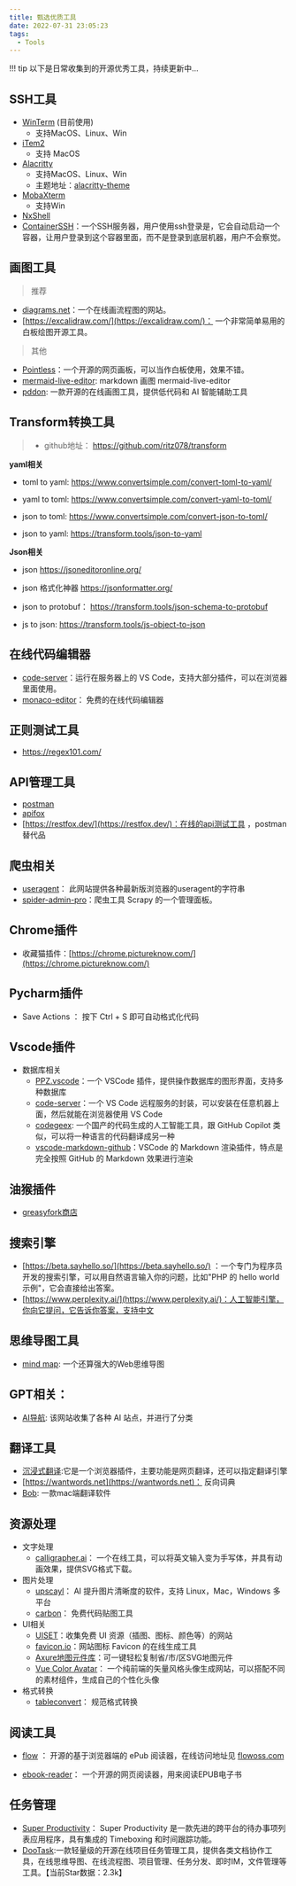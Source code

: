 ```yaml
---
title: 甄选优质工具
date: 2022-07-31 23:05:23
tags:
  - Tools
---
```


!!! tip
    以下是日常收集到的开源优秀工具，持续更新中...


## SSH工具

- [WinTerm](https://github.com/kingToolbox/WindTerm) (目前使用)
  - 支持MacOS、Linux、Win
- [iTem2](https://github.com/gnachman/iTerm2) 
  - 支持 MacOS
- [Alacritty](https://github.com/alacritty/alacritty)
  - 支持MacOS、Linux、Win
  - 主题地址：[alacritty-theme](https://github.com/eendroroy/alacritty-theme)
- [MobaXterm](https://mobaxterm.mobatek.net/) 
  - 支持Win
- [NxShell](https://github.com/nxshell)
- [ContainerSSH](https://github.com/ContainerSSH/ContainerSSH)：一个SSH服务器，用户使用ssh登录是，它会自动启动一个容器，让用户登录到这个容器里面，而不是登录到底层机器，用户不会察觉。



## 画图工具

>  推荐

- [diagrams.net](https://www.diagrams.net/)：一个在线画流程图的网站。
- [https://excalidraw.com/](https://excalidraw.com/)： 一个非常简单易用的白板绘图开源工具。

> 其他

- [Pointless](https://github.com/kkoomen/pointless)：一个开源的网页画板，可以当作白板使用，效果不错。
- [mermaid-live-editor]( https://mermaid-js.github.io/mermaid-live-editor): markdown 画图 mermaid-live-editor
- [pddon](https://pddon.com/): 一款开源的在线画图工具，提供低代码和 AI 智能辅助工具



## Transform转换工具

> - github地址： https://github.com/ritz078/transform

**yaml相关**

- toml to yaml: https://www.convertsimple.com/convert-toml-to-yaml/

- yaml to toml: https://www.convertsimple.com/convert-yaml-to-toml/

- json to toml: https://www.convertsimple.com/convert-json-to-toml/

- json to yaml: https://transform.tools/json-to-yaml

**Json相关**

- json https://jsoneditoronline.org/

- json 格式化神器 https://jsonformatter.org/

- json to protobuf： https://transform.tools/json-schema-to-protobuf
- js to json: https://transform.tools/js-object-to-json



## 在线代码编辑器

- [code-server](https://github.com/codercom/code-server)：运行在服务器上的 VS Code，支持大部分插件，可以在浏览器里面使用。
- [monaco-editor](https://github.com/Microsoft/monaco-editor)： 免费的在线代码编辑器



## 正则测试工具

- https://regex101.com/



## API管理工具

- [postman](https://www.postman.com/)
- [apifox](https://www.apifox.com/)
- [https://restfox.dev/](https://restfox.dev/)：在线的api测试工具 ，postman替代品



## 爬虫相关

- [useragent](https://www.useragents.me/)： 此网站提供各种最新版浏览器的useragent的字符串
- [spider-admin-pro](https://github.com/mouday/spider-admin-pro)：爬虫工具 Scrapy 的一个管理面板。



## Chrome插件

- 收藏猫插件：[https://chrome.pictureknow.com/](https://chrome.pictureknow.com/)



## Pycharm插件

- Save Actions  ： 按下 Ctrl + S 即可自动格式化代码



## Vscode插件

- 数据库相关
  - [PPZ.vscode](https://marketplace.visualstudio.com/items?itemName=ppz.ppz)：一个 VSCode 插件，提供操作数据库的图形界面，支持多种数据库
  - [code-server](https://github.com/coder/code-server)：一个 VS Code 远程服务的封装，可以安装在任意机器上面，然后就能在浏览器使用 VS Code
  - [codegeex](https://github.com/THUDM/CodeGeeX): 一个国产的代码生成的人工智能工具，跟 GitHub Copilot 类似，可以将一种语言的代码翻译成另一种
  - [vscode-markdown-github](https://github.com/lzm0x219/vscode-markdown-github)：VSCode 的 Markdown 渲染插件，特点是完全按照 GitHub 的 Markdown 效果进行渲染



## 油猴插件

- [greasyfork商店](https://greasyfork.org/zh-CN/scripts)



## 搜索引擎

- [https://beta.sayhello.so/](https://beta.sayhello.so/) ：一个专门为程序员开发的搜索引擎，可以用自然语言输入你的问题，比如"PHP 的 hello world 示例"，它会直接给出答案。
- [https://www.perplexity.ai/](https://www.perplexity.ai/)：人工智能引擎，你向它提问，它告诉你答案，支持中文


## 思维导图工具
- [mind map](https://github.com/wanglin2/mind-map): 一个还算强大的Web思维导图

## GPT相关：

- [AI导航](https://ai.dreamthere.cn/): 该网站收集了各种 AI 站点，并进行了分类



## 翻译工具

- [沉浸式翻译](https://immersivetranslate.com/):它是一个浏览器插件，主要功能是网页翻译，还可以指定翻译引擎
- [https://wantwords.net](https://wantwords.net)： 反向词典
- [Bob](https://github.com/ripperhe/Bob): 一款mac端翻译软件



## 资源处理

- 文字处理
  - [calligrapher.ai](https://www.calligrapher.ai/)： 一个在线工具，可以将英文输入变为手写体，并具有动画效果，提供SVG格式下载。
- 图片处理
  - [upscayl](https://github.com/upscayl/upscayl)： AI 提升图片清晰度的软件，支持 Linux，Mac，Windows 多平台
  - [carbon](https://carbon.now.sh/)： 免费代码贴图工具
- UI相关
  - [UISET](https://uiset.com/)：收集免费 UI 资源（插图、图标、颜色等）的网站
  - [favicon.io](https://favicon.io/)：网站图标 Favicon 的在线生成工具
  - [Axure地图元件库](https://axhub.im/maps/)：可一键轻松复制省/市/区SVG地图元件
  - [Vue Color Avatar](https://vue-color-avatar.vercel.app/)： 一个纯前端的矢量风格头像生成网站，可以搭配不同的素材组件，生成自己的个性化头像
- 格式转换
  - [tableconvert](https://tableconvert.com/)： 规范格式转换 



## 阅读工具

- [flow](https://github.com/pacexy/flow)  ： 开源的基于浏览器端的 ePub 阅读器，在线访问地址见 [flowoss.com](https://www.flowoss.com/zh-CN)

- [ebook-reader](https://github.com/ttu-ttu/ebook-reader)： 一个开源的网页阅读器，用来阅读EPUB电子书

  

## 任务管理

- [Super Productivity](https://github.com/johannesjo/super-productivity)： Super Productivity 是一款先进的跨平台的待办事项列表应用程序，具有集成的 Timeboxing 和时间跟踪功能。
- [DooTask](https://github.com/kuaifan/dootask):一款轻量级的开源在线项目任务管理工具，提供各类文档协作工具，在线思维导图、在线流程图、项目管理、任务分发、即时IM，文件管理等工具。【当前Star数据：2.3k】